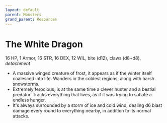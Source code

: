 ```yaml
---
layout: default
parent: Monsters
grand_parent: Resources
---
```


# The White Dragon

16 HP, 1 Armor, 16 STR, 16 DEX, 12 WIL, bite (d12), claws (d8+d8), _detachment_

- A massive winged creature of frost, it appears as if the winter itself coalesced into life. Wanders in the coldest regions, along with harsh snowstorms.
- Extremely ferocious, is at the same time a clever hunter and a bestial predator. Tracks everything that lives, as if it was trying to satiate a endless hunger.
- It's always surrounded by a storm of ice and cold wind, dealing d6 blast damage every round to everything nearby, in addition to its normal attacks.
